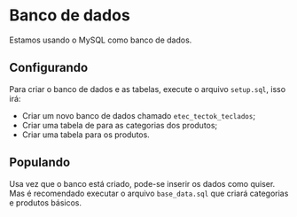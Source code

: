 # Banco de dados

Estamos usando o MySQL como banco de dados.

## Configurando

Para criar o banco de dados e as tabelas, execute o arquivo `setup.sql`, isso irá:

- Criar um novo banco de dados chamado `etec_tectok_teclados`;
- Criar uma tabela de para as categorias dos produtos;
- Criar uma tabela para os produtos.

## Populando

Usa vez que o banco está criado, pode-se inserir os dados como quiser. Mas é recomendado executar o arquivo `base_data.sql` que criará categorias e produtos básicos.
